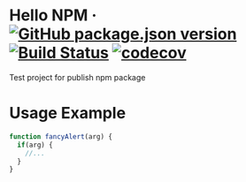 # Hello NPM &middot; [![GitHub package.json version](https://img.shields.io/github/package-json/v/fdefelici/hello-npm?color=blue&label=npm)](https://www.npmjs.com/package/@fdefelici/hello-npm) [![Build Status](https://travis-ci.org/fdefelici/hello-npm.svg?branch=master)](https://travis-ci.org/fdefelici/hello-npm) [![codecov](https://codecov.io/gh/fdefelici/hello-npm/branch/master/graph/badge.svg)](https://codecov.io/gh/fdefelici/hello-npm)
Test project for publish npm package

# Usage Example
```javascript
function fancyAlert(arg) {
  if(arg) {
    //...
  }
}
```